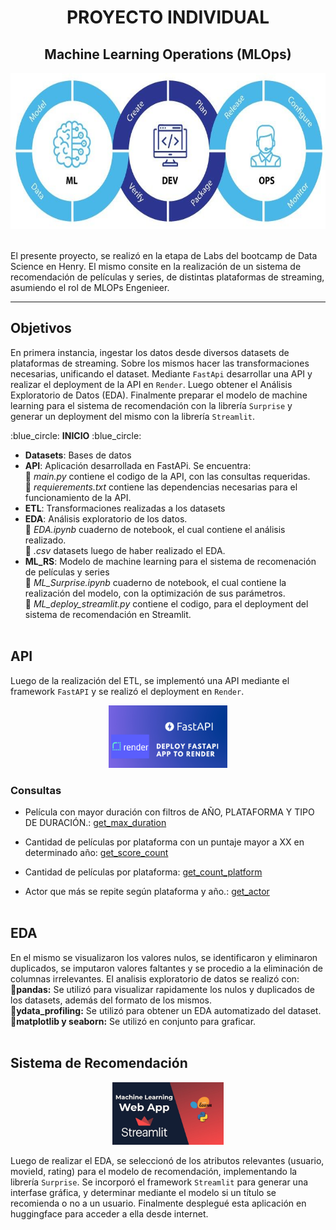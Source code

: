 <h1 align=center> PROYECTO INDIVIDUAL</h1>
<h2 align=center> Machine Learning Operations (MLOps)</h2>

<p align="center"> <img src="img\Devops-vs-Mlops.jpg"  height=250 ></p>
<br>
El presente proyecto, se realizó en la etapa de Labs del bootcamp de Data Science en Henry. El mismo consite en la realización de un sistema de recomendación de películas y series, de distintas plataformas de streaming, asumiendo el rol de MLOPs Engenieer.

<hr>

## Objetivos
En primera instancia, ingestar los datos desde diversos datasets de plataformas de streaming. Sobre los mismos hacer las transformaciones necesarias, unificando el dataset. Mediante `FastApi` desarrollar una API y realizar el deployment de la API en `Render`. Luego obtener el Análisis Exploratorio de Datos (EDA). Finalmente preparar el modelo de machine learning para el sistema de recomendación con la librería `Surprise` y generar un deployment del mismo con la librería `Streamlit`.

:blue_circle: **INICIO** :blue_circle:

* **Datasets**: Bases de datos
* **API**: Aplicación desarrollada en FastAPi. Se encuentra: <br> 
:small_blue_diamond: _main.py_ contiene el codigo de la API, con las consultas requeridas. <br> 
:small_blue_diamond: _requierements.txt_ contiene las dependencias necesarias para el funcionamiento de la API.
* **ETL**: Transformaciones realizadas a los datasets
* **EDA**: Análisis exploratorio de los datos. <br>
:small_blue_diamond: _EDA.ipynb_ cuaderno de notebook, el cual contiene el análisis realizado.<br>
:small_blue_diamond: _.csv_ datasets luego de haber realizado el EDA.
* **ML_RS**: Modelo de machine learning para el sistema de recomenación de películas y series <br> 
:small_blue_diamond: *ML_Surprise.ipynb* cuaderno de notebook, el cual contiene la realización del modelo, con la optimización de sus parámetros.<br>
:small_blue_diamond: *ML_deploy_streamlit.py* contiene el codigo, para el deployment del sistema de recomendación en Streamlit.
<br><br>

## API

Luego de la realización del ETL, se implementó una API mediante el framework `FastAPI` y se realizó el deployment en `Render`. 
<p style = 'text-align:center;'>  <img src="img\Fastapi_render.png" height=100 ></p>

### Consultas

* Película con mayor duración con filtros de AÑO, PLATAFORMA Y TIPO DE DURACIÓN.: [get_max_duration](https://pi-ml-ops-duque.onrender.com/docs#/default/get_max_duration_get_max_duration__year___platform___duration_type___get)


* Cantidad de películas por plataforma con un puntaje mayor a XX en determinado año: [get_score_count](https://pi-ml-ops-duque.onrender.com/docs#/default/get_score_count_get_score_count__platform___scored___year___get)

* Cantidad de películas por plataforma: [get_count_platform](https://pi-ml-ops-duque.onrender.com/docs#/default/get_count_platform_get_count_platform__platform___get)

* Actor que más se repite según plataforma y año.: [get_actor](https://pi-ml-ops-duque.onrender.com/docs#/default/get_actor_get_actor__platform___year___get)
<br><br>

## EDA

En el mismo se visualizaron los valores nulos, se identificaron y eliminaron duplicados, se imputaron valores faltantes y se procedio a la eliminación de columnas irrelevantes.
El analisis exploratorio de datos se realizó con:    
:small_blue_diamond:**pandas:** Se utilizó para visualizar rapidamente los nulos y duplicados de los datasets, además del formato de los mismos.  
:small_blue_diamond:**ydata_profiling:** Se utilizó para obtener un EDA automatizado del dataset.   
:small_blue_diamond:**matplotlib y seaborn:** Se utilizó en conjunto para graficar.
<br><br>

## Sistema de Recomendación

<p style = 'text-align:center;'>  <img src="img\streamlit.jpg" height=100 ></p>

Luego de realizar el EDA, se seleccionó de los atributos relevantes (usuario, movieId, rating) para el modelo de recomendación, implementando la librería `Surprise`.
Se incorporó el framework `Streamlit` para generar una interfase gráfica, y determinar mediante el modelo si un título se recomienda o no a un usuario.
Finalmente desplegué esta aplicación en huggingface para acceder a ella desde internet.

